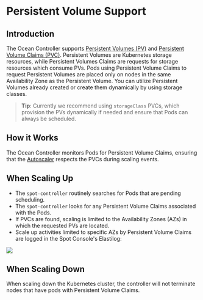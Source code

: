 # Persistent Volume Support

## Introduction

The Ocean Controller supports [Persistent Volumes (PV)](https://kubernetes.io/docs/tasks/configure-pod-container/configure-persistent-volume-storage/#create-a-persistentvolume) and [Persistent Volume Claims (PVC)](https://kubernetes.io/docs/tasks/configure-pod-container/configure-persistent-volume-storage/#create-a-persistentvolumeclaim). Persistent Volumes are Kubernetes storage resources, while Persistent Volumes Claims are requests for storage resources which consume PVs. Pods using Persistent Volume Claims to request Persistent Volumes are placed only on nodes in the same Availability Zone as the Persistent Volume. You can utilize Persistent Volumes already created or create them dynamically by using storage classes.

> **Tip**: Currently we recommend using `storageClass` PVCs, which provision the PVs dynamically if needed and ensure that Pods can always be scheduled.

## How it Works

The Ocean Controller monitors Pods for Persistent Volume Claims, ensuring that the [Autoscaler](elastigroup/tools-integrations/kubernetes-with-elastigroup/kubernetes-cluster-autoscaling) respects the PVCs during scaling events.

## When Scaling Up

- The `spot-controller` routinely searches for Pods that are pending scheduling.
- The `spot-controller` looks for any Persistent Volume Claims associated with the Pods.
- If PVCs are found, scaling is limited to the Availability Zones (AZs) in which the requested PVs are located.
- Scale up activities limited to specific AZs by Persistent Volume Claims are logged in the Spot Console's Elastilog:

<img src="/elastigroup/_media/persistent-volume-support_1.png" />

## When Scaling Down

When scaling down the Kubernetes cluster, the controller will not terminate nodes that have pods with Persistent Volume Claims.
